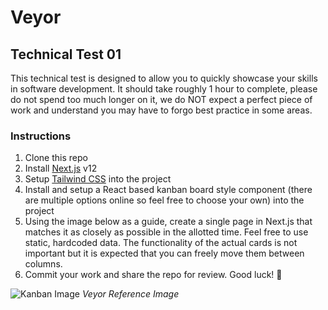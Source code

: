 # Veyor
## Technical Test 01

This technical test is designed to allow you to quickly showcase your skills in software development. It should take roughly 1 hour to complete, please do not spend too much longer on it, we do NOT expect a perfect piece of work and understand you may have to forgo best practice in some areas.

### Instructions
1. Clone this repo 
2. Install [Next.js](https://nextjs.org) v12
3. Setup [Tailwind CSS](https://tailwindcss.com/) into the project
4. Install and setup a React based kanban board style component (there are multiple options online so feel free to choose your own) into the project
5. Using the image below as a guide, create a single page in Next.js that matches it as closely as possible in the allotted time. Feel free to use static, hardcoded data. The functionality of the actual cards is not important but it is expected that you can freely move them between columns.
6. Commit your work and share the repo for review. Good luck! 🚀
 
![Kanban Image](https://i.postimg.cc/MHf5Pt66/l5HFjYM.png)
*Veyor Reference Image*
